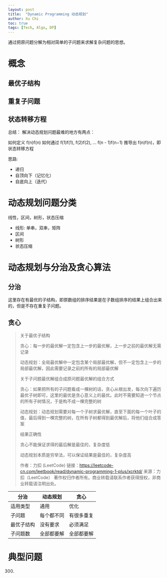 ```yaml
---
layout: post
title:  "Dynamic Programming 动态规划"
author: Xu Chi
toc: true
tags: [Tech, Algo, DP]
---
```


通过把原问题分解为相对简单的子问题来求解复杂问题的思想。

# 概念

## 最优子结构

## 重复子问题

## 状态转移方程

总结： 解决动态规划问题最难的地方有两点：

如何定义 f(n)f(n)
如何通过 f(1)f(1), f(2)f(2), … f(n - 1)f(n−1) 推导出 f(n)f(n)，即状态转移方程

思路:
* 递归
* 自顶向下（记忆化）
* 自底向上（迭代）

# 动态规划问题分类

线性，区间，树形，状态压缩

* 线形: 单串，双串，矩阵
* 区间 
* 树形
* 状态压缩

# 动态规划与分治及贪心算法

## 分治

这里存在有最优的子结构，即原数组的排序结果是在子数组排序的结果上组合出来的，但是不存在重复子问题。

## 贪心

> 关于最优子结构
> 
> 贪心：每一步的最优解一定包含上一步的最优解，上一步之前的最优解无需记录
> 
> 动态规划：全局最优解中一定包含某个局部最优解，但不一定包含上一步的局部最优解，因此需要记录之前的所有的局部最优解
> 
> 关于子问题最优解组合成原问题最优解的组合方式
> 
> 贪心：如果把所有的子问题看成一棵树的话，贪心从根出发，每次向下遍历最优子树即可，这里的最优是贪心意义上的最优。此时不需要知道一个节点的所有子树情况，于是构不成一棵完整的树
> 
> 动态规划：动态规划需要对每一个子树求最优解，直至下面的每一个叶子的值，最后得到一棵完整的树，在所有子树都得到最优解后，将他们组合成答案
> 
> 结果正确性
> 
> 贪心不能保证求得的最后解是最佳的，复杂度低
> 
> 动态规划本质是穷举法，可以保证结果是最佳的，复杂度高
> 
> 作者：力扣 (LeetCode)
> 链接：https://leetcode-cn.com/leetbook/read/dynamic-programming-1-plus/xcrktd/
> 来源：力扣（LeetCode）
> 著作权归作者所有。商业转载请联系作者获得授权，非商业转载请注明出处。


|	分治	| 动态规划	| 贪心 |
| --- | --- | --- |
| 适用类型	| 通用	| 优化	| 优化 |
| 子问题	| 每个都不同	| 有很多重复	| 只有一个 |
| 最优子结构	| 没有要求	| 必须满足	| 必须满足 |
| 子问题数	| 全部都要解	| 全部都要解	| 只解一个 |

# 典型问题

300.
